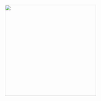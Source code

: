<p align="center">
  <img width="300" src="https://raw.githubusercontent.com/guidone/lets-form/main/scripts/assets/logo-ext%403x.png">
</p>
